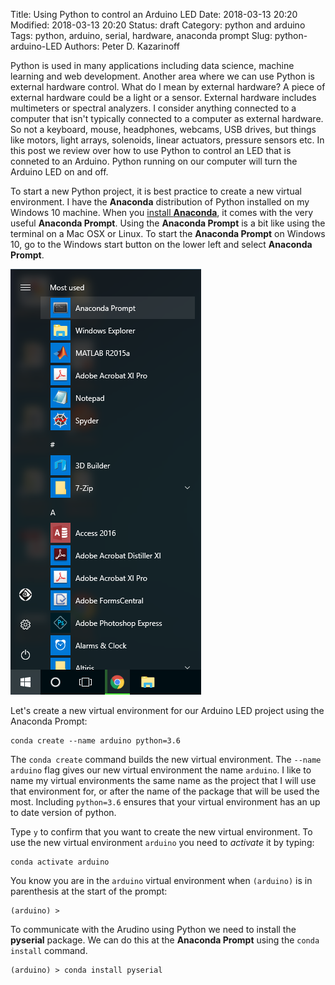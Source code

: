 Title: Using Python to control an Arduino LED
Date: 2018-03-13 20:20
Modified: 2018-03-13 20:20
Status: draft
Category: python and arduino
Tags: python, arduino, serial, hardware, anaconda prompt
Slug: python-arduino-LED
Authors: Peter D. Kazarinoff

Python is used in many applications including data science, machine learning and web development. Another area where we can use Python is external hardware control. What do I mean by external hardware? A piece of external hardware could be a light or a sensor. External hardware includes multimeters or spectral analyzers. I consider anything connected to a computer that isn't typically connected to a computer as external hardware. So not a keyboard, mouse, headphones, webcams, USB drives, but things like motors, light arrays, solenoids, linear actuators, pressure sensors etc.  In this post we review over how to use Python to control an LED that is conneted to an Arduino. Python running on our computer will turn the Arduino LED on and off.

To start a new Python project, it is best practice to create a new virtual environment. I have the **Anaconda** distribution of Python installed on my Windows 10 machine. When you [install **Anaconda**]({filename}installing_anaconda_on_windows.md), it comes with the very useful **Anaconda Prompt**. Using the **Anaconda Prompt** is a bit like using the terminal on a Mac OSX or Linux. To start the **Anaconda Prompt** on Windows 10, go to the Windows start button on the lower left and select **Anaconda Prompt**.

![anaconda in start menu](images/anaconda_from_start_menu.png)

Let's create a new virtual environment for our Arduino LED project using the Anaconda Prompt:

```terminal
conda create --name arduino python=3.6
```

The ```conda create``` command builds the new virtual environment. The ```--name arduino``` flag gives our new virtual environment the name ```arduino```.  I like to name my virtual environments the same name as the project that I will use that environment for, or after the name of the package that will be used the most.  Including ```python=3.6``` ensures that your virtual environment has an up to date version of python.

Type ```y``` to confirm that you want to create the new virtual environment. To use the new virtual environment ```arduino``` you need to _activate_ it by typing:

```terminal
conda activate arduino
```

You know you are in the ```arduino``` virtual environment when ```(arduino)``` is in parenthesis at the start of the prompt:

```terminal
(arduino) >
```

To communicate with the Arudino using Python we need to install the **pyserial** package. We can do this at the **Anaconda Prompt** using the ```conda install``` command.

```terminal
(arduino) > conda install pyserial
```

